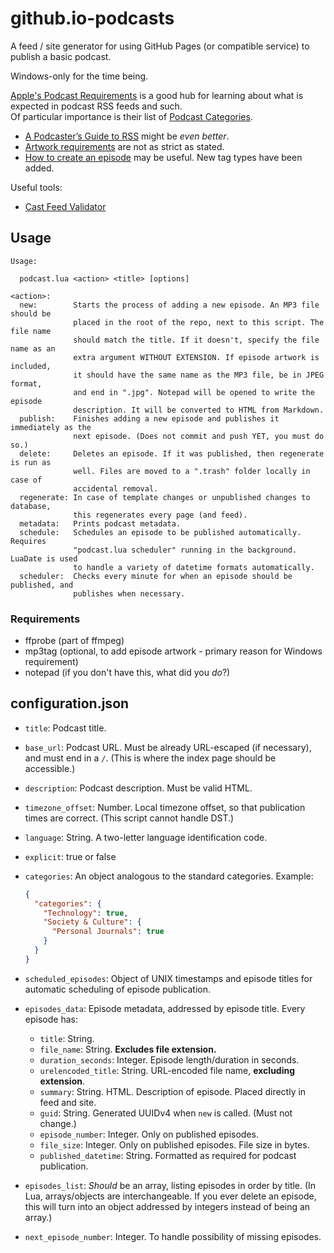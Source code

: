 # github.io-podcasts
A feed / site generator for using GitHub Pages (or compatible service) to publish a basic podcast.

Windows-only for the time being.

[Apple's Podcast Requirements](https://podcasters.apple.com/support/823-podcast-requirements)
is a good hub for learning about what is expected in podcast RSS feeds and such.  
Of particular importance is their list of [Podcast Categories](https://podcasters.apple.com/support/1691-apple-podcasts-categories).
- [A Podcaster’s Guide to RSS](https://help.apple.com/itc/podcasts_connect/#/itcb54353390) might be *even better*.
- [Artwork requirements](https://podcasters.apple.com/support/896-artwork-requirements) are not as strict as stated.
- [How to create an episode](https://podcasters.apple.com/support/825-how-to-create-an-episode) may be useful. New tag types have been added.

Useful tools:
- [Cast Feed Validator](https://www.castfeedvalidator.com)

## Usage
```
Usage:

  podcast.lua <action> <title> [options]

<action>:
  new:        Starts the process of adding a new episode. An MP3 file should be
              placed in the root of the repo, next to this script. The file name
              should match the title. If it doesn't, specify the file name as an
              extra argument WITHOUT EXTENSION. If episode artwork is included,
              it should have the same name as the MP3 file, be in JPEG format,
              and end in ".jpg". Notepad will be opened to write the episode
              description. It will be converted to HTML from Markdown.
  publish:    Finishes adding a new episode and publishes it immediately as the
              next episode. (Does not commit and push YET, you must do so.)
  delete:     Deletes an episode. If it was published, then regenerate is run as
              well. Files are moved to a ".trash" folder locally in case of
              accidental removal.
  regenerate: In case of template changes or unpublished changes to database,
              this regenerates every page (and feed).
  metadata:   Prints podcast metadata.
  schedule:   Schedules an episode to be published automatically. Requires
              "podcast.lua scheduler" running in the background. LuaDate is used
              to handle a variety of datetime formats automatically.
  scheduler:  Checks every minute for when an episode should be published, and
              publishes when necessary.
```

### Requirements
- ffprobe (part of ffmpeg)
- mp3tag (optional, to add episode artwork - primary reason for Windows requirement)
- notepad (if you don't have this, what did you *do*?)

## configuration.json
- `title`: Podcast title.
- `base_url`: Podcast URL. Must be already URL-escaped (if necessary), and must
  end in a `/`. (This is where the index page should be accessible.)
- `description`: Podcast description. Must be valid HTML.
- `timezone_offset`: Number. Local timezone offset, so that publication times
  are correct. (This script cannot handle DST.)
- `language`: String. A two-letter language identification code.
- `explicit`: true or false
- `categories`: An object analogous to the standard categories. Example:
  ```json
  {
    "categories": {
      "Technology": true,
      "Society & Culture": {
        "Personal Journals": true
      }
    }
  }
  ```
- `scheduled_episodes`: Object of UNIX timestamps and episode titles for
  automatic scheduling of episode publication.

- `episodes_data`: Episode metadata, addressed by episode title. Every episode has:
  - `title`: String.
  - `file_name`: String. **Excludes file extension.**
  - `duration_seconds`: Integer. Episode length/duration in seconds.
  - `urelencoded_title`: String. URL-encoded file name, **excluding extension**.
  - `summary`: String. HTML. Description of episode. Placed directly in feed and site.
  - `guid`: String. Generated UUIDv4 when `new` is called. (Must not change.)
  - `episode_number`: Integer. Only on published episodes.
  - `file_size`: Integer. Only on published episodes. File size in bytes.
  - `published_datetime`: String. Formatted as required for podcast publication.

- `episodes_list`: *Should* be an array, listing episodes in order by title. (In
  Lua, arrays/objects are interchangeable. If you ever delete an episode, this
  will turn into an object addressed by integers instead of being an array.)
- `next_episode_number`: Integer. To handle possibility of missing episodes.
